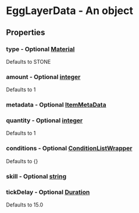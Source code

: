 

# EggLayerData - An object



## Properties



### type - Optional [Material](Material)



Defaults to STONE



### amount - Optional [integer](integer)



Defaults to 1



### metadata - Optional [ItemMetaData](ItemMetaData)



### quantity - Optional [integer](integer)



Defaults to 1



### conditions - Optional [ConditionListWrapper](ConditionListWrapper)



Defaults to {}



### skill - Optional [string](string)



### tickDelay - Optional [Duration](Duration)



Defaults to 15.0

